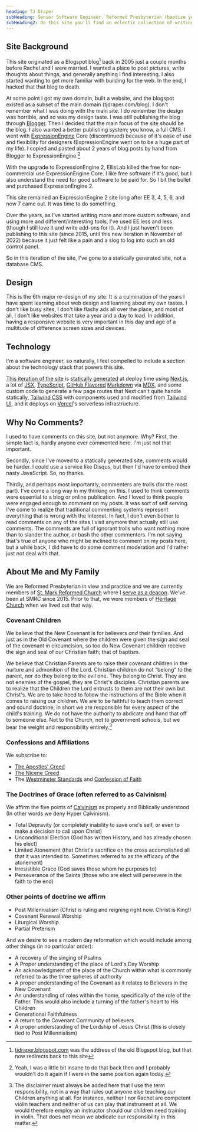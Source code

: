 ```yaml
---
heading: TJ Draper
subHeading: Senior Software Engineer. Reformed Presbyterian (baptize yo babies). Crazy CREC nutcase (feed yo babies). Deacon. Conservative libertarian.
subHeading2: On this site you'll find an eclectic collection of writings on software, technology, theology, musings, and information about me and my family.
---
```


## Site Background

This site originated as a Blogspot blog[^blogspotaddress] back in 2005 just a couple months before Rachel and I were married. I wanted a place to post pictures, write thoughts about things, and generally anything I find interesting. I also started wanting to get more familiar with building for the web. In the end, I hacked that that blog to death.

At some point I got my own domain, built a website, and the blogspot existed as a subset of the main domain (tjdraper.com/blog). I don't remember what I was doing with the main site. I do remember the design was horrible, and so was my design taste. I was still publishing the blog through [Blogger](https://www.blogger.com). Then I decided that the main focus of the site should be the blog. I also wanted a better publishing system; you know, a full CMS. I went with [ExpressionEngine](https://expressionengine.com/) Core (discontinued) because of it's ease of use and flexibility for designers (ExpressionEngine went on to be a huge part of my life). I copied and pasted about 2 years of blog posts by hand from Blogger to ExpressionEngine.[^blogspotcopypaste]

With the upgrade to ExpressionEngine 2, EllisLab killed the free for non-commercial use ExpressionEngine Core. I like free software if it's good, but I also understand the need for good software to be paid for. So I bit the bullet and purchased ExpressionEngine 2.

This site remained an ExpressionEngine 2 site long after EE 3, 4, 5, 6, and now 7 came out. It was time to do something.

Over the years, as I've started writing more and more custom software, and using more and different/interesting tools, I've used EE less and less (though I still love it and write add-ons for it). And I just haven't been publishing to this site (since 2015, until this new iteration in November of 2022) because it just felt like a pain and a slog to log into such an old control panel.

So in this iteration of the site, I've gone to a statically generated site, not a database CMS.

[^blogspotaddress]: [tjdraper.blogspot.com](https://tjdraper.blogspot.com) was the address of the old Blogspot blog, but that now redirects back to this site
[^blogspotcopypaste]: Yeah, I was a little bit insane to do that back then and I probably wouldn't do it again if I were in the same position again today.

## Design

This is the 6th major re-design of my site. It is a culmination of the years I have spent learning about web design and learning about my own tastes. I don't like busy sites, I don't like flashy ads all over the place, and most of all, I don't like websites that take a year and a day to load. In addition, having a responsive website is very important in this day and age of a multitude of difference screen sizes and devices.

## Technology

I'm a software engineer, so naturally, I feel compelled to include a section about the technology stack that powers this site.

[This iteration of the site](https://github.com/tjdraper/tjdraper.com-v6) is [statically generated](https://nextjs.org/docs/basic-features/pages#static-generation) at deploy time using [Next.js](https://nextjs.org/), a lot of [JSX](https://reactjs.org/docs/introducing-jsx.html), [TypeScript](https://www.typescriptlang.org/), [GitHub Flavored](https://github.github.com/gfm/) [Markdown](https://daringfireball.net/projects/markdown/) via [MDX](https://mdxjs.com/), and some custom code to generate a few page routes that Next can't quite handle statically, [Tailwind CSS](https://tailwindcss.com/) with components used and modified from [Tailwind UI](https://tailwindui.com/), and it deploys on [Vercel](https://vercel.com/)'s serverless infrastructure.

## Why No Comments?

I used to have comments on this site, but not anymore. Why? First, the simple fact is, hardly anyone ever commented here. I'm just not that important.

Secondly, since I've moved to a statically generated site, comments would be harder. I could use a service like Disqus, but then I'd have to embed their nasty JavaScript. So, no thanks.

Thirdly, and perhaps most importantly, commenters are trolls (for the most part). I've come a long way in my thinking on this. I used to think comments were essential to a blog or online publication. And I loved to think people were engaged enough to comment on my posts. It was sort of self serving. I've come to realize that traditional commenting systems represent everything that is wrong with the Internet. In fact, I don't even bother to read comments on any of the sites I visit anymore that actually still use comments. The comments are full of ignorant trolls who want nothing more than to slander the author, or bash the other commenters. I'm not saying that's true of anyone who might be inclined to comment on my posts here, but a while back, I did have to do some comment moderation and I'd rather just not deal with that.

## About Me and My Family

We are Reformed Presbyterian in view and practice and we are currently members of [St. Mark Reformed Church](https://www.stmarkreformed.com/) where I [serve as a deacon](https://www.stmarkreformed.com/about/leadership). We've been at SMRC since 2015. Prior to that, we were members of [Heritage Church](https://heritagecenterville.org/) when we lived out that way.

### Covenant Children

We believe that the New Covenant is for believers _and_ their families. And just as in the Old Covenant where the children were given the sign and seal of the covenant in circumcision, so too do New Covenant children receive the sign and seal of our Christian faith; that of baptism.

We believe that Christian Parents are to raise their covenant children in the nurture and admonition of the Lord. Christian children do not “belong” to the parent, nor do they belong to the evil one. They belong to Christ. They are not enemies of the gospel, they are Christ's disciples. Christian parents are to realize that the Children the Lord entrusts to them are not their own but Christ's. We are to take heed to follow the instructions of the Bible when it comes to raising our children. We are to be faithful to teach them correct and sound doctrine, in short we are responsible for every aspect of the child's training. We do not have the authority to abdicate and hand that off to someone else. Not to the Church, not to government schools, but we bear the weight and responsibility entirely.[^childrenresponsibility]

[^childrenresponsibility]: The disclaimer must always be added here that I use the term responsibility, not in a way that rules out anyone else teaching our Children anything at all. For instance, neither I nor Rachel are competent violin teachers and neither of us can play that instrument at all. We would therefore employ an instructor should our children need training in violin. That does not mean we abdicate our responsibility in this matter.

### Confessions and Affiliations

We subscribe to:

- [The Apostles' Creed](http://en.wikipedia.org/wiki/Apostles'_Creed)
- [The Nicene Creed](http://en.wikipedia.org/wiki/Nicene_Creed)
- The [Westminster Standards](http://en.wikipedia.org/wiki/Westminster_Standards) and [Confession of Faith](http://en.wikipedia.org/wiki/Westminster_Confession_of_Faith)

### The Doctrines of Grace (often referred to as Calvinism)

We affirm the five points of [Calvinism](http://en.wikipedia.org/wiki/Calvinism) as properly and Biblically understood (In other words we deny Hyper Calvinism).

- Total Depravity (or completely inability to save one's self, or even to make a decision to call upon Christ)
- Unconditional Election (God has written History, and has already chosen his elect)
- Limited Atonement (that Christ's sacrifice on the cross accomplished all that it was intended to. Sometimes referred to as the efficacy of the atonement)
- Irresistible Grace (God saves those whom he purposes to)
- Perseverance of the Saints (those who are elect will persevere in the faith to the end)

### Other points of doctrine we affirm

- Post Millennialism (Christ is ruling and reigning right now. Christ is King!)
- Covenant Renewal Worship
- Liturgical Worship
- Partial Preterism

And we desire to see a modern day reformation which would include among other things (in no particular order):

- A recovery of the singing of Psalms
- A Proper understanding of the place of Lord's Day Worship
- An acknowledgment of the place of the Church within what is commonly referred to as the three spheres of authority
- A proper understanding of the Covenant as it relates to Believers in the New Covenant
- An understanding of roles within the home, specifically of the role of the Father. This would also include a turning of the father's heart to His Children
- Generational Faithfulness
- A return to the Covenant Community of believers
- A proper understanding of the Lordship of Jesus Christ (this is closely tied to Post Millennialism)
